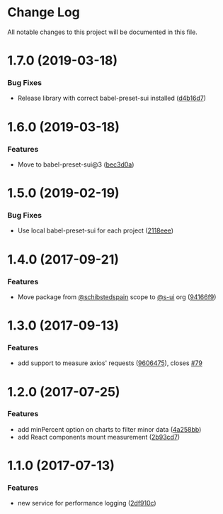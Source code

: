 # Change Log

All notable changes to this project will be documented in this file.

<a name="1.7.0"></a>
# 1.7.0 (2019-03-18)


### Bug Fixes

* Release library with correct babel-preset-sui installed ([d4b16d7](https://github.com/SUI-Components/sui/commit/d4b16d7))



<a name="1.6.0"></a>
# 1.6.0 (2019-03-18)


### Features

* Move to babel-preset-sui@3 ([bec3d0a](https://github.com/SUI-Components/sui/commit/bec3d0a))



<a name="1.5.0"></a>
# 1.5.0 (2019-02-19)


### Bug Fixes

* Use local babel-preset-sui for each project ([2118eee](https://github.com/SUI-Components/sui/commit/2118eee))



<a name="1.4.0"></a>
# 1.4.0 (2017-09-21)


### Features

* Move package from [@schibstedspain](https://github.com/schibstedspain) scope to [@s-ui](https://github.com/s-ui) org ([94166f9](https://github.com/SUI-Components/sui/commit/94166f9))



<a name="1.3.0"></a>
# 1.3.0 (2017-09-13)


### Features

* add support to measure axios' requests ([9606475](https://github.com/SUI-Components/sui/commit/9606475)), closes [#79](https://github.com/SUI-Components/sui/issues/79)



<a name="1.2.0"></a>
# 1.2.0 (2017-07-25)


### Features

* add minPercent option on charts to filter minor data ([4a258bb](https://github.com/SUI-Components/sui/commit/4a258bb))
* add React components mount measurement ([2b93cd7](https://github.com/SUI-Components/sui/commit/2b93cd7))



<a name="1.1.0"></a>
# 1.1.0 (2017-07-13)


### Features

* new service for performance logging ([2df910c](https://github.com/SUI-Components/sui/commit/2df910c))



